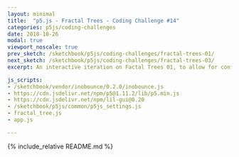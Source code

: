 ```yaml
---
layout: minimal
title:  "p5.js - Fractal Trees - Coding Challenge #14"
categories: p5js/coding-challenges
date: 2018-10-26
modal: true
viewport_noscale: true
prev_sketch: /sketchbook/p5js/coding-challenges/fractal-trees-01/
next_sketch: /sketchbook/p5js/coding-challenges/fractal-trees-03/
excerpt: An interactive iteration on Factal Trees 01, to allow for configuration of branching parameters.

js_scripts:
- /sketchbook/vendor/inobounce/0.2.0/inobounce.js
- https://cdn.jsdelivr.net/npm/p5@1.11.2/lib/p5.min.js
- https://cdn.jsdelivr.net/npm/lil-gui@0.20
- /sketchbook/p5js/common/p5js_settings.js
- fractal_tree.js
- app.js

---
```


{% include_relative README.md %}

